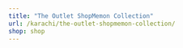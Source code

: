 ```yaml
---
title: "The Outlet ShopMemon Collection"
url: /karachi/the-outlet-shopmemon-collection/
shop: shop
---
```

